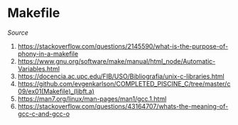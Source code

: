 # Makefile

*Source*

1) https://stackoverflow.com/questions/2145590/what-is-the-purpose-of-phony-in-a-makefile
2) https://www.gnu.org/software/make/manual/html_node/Automatic-Variables.html
3) https://docencia.ac.upc.edu/FIB/USO/Bibliografia/unix-c-libraries.html
4) https://github.com/evgenkarlson/COMPLETED_PISCINE_C/tree/master/c09/ex01(Makefile)_(libft.a)
5) https://man7.org/linux/man-pages/man1/gcc.1.html
6) https://stackoverflow.com/questions/43164707/whats-the-meaning-of-gcc-c-and-gcc-o
